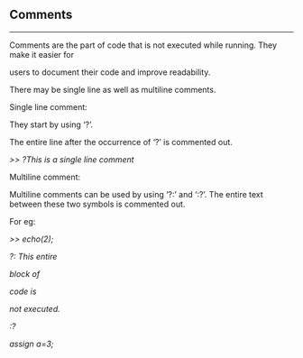 ## Comments
-----

Comments are the part of code that is not executed while running. They make it easier for

users to document their code and improve readability.

There may be single line as well as multiline comments. 

Single line comment: 

They start by using ‘?’. 

The entire line after the occurrence of ‘?’ is commented out. 

*>> ?This is a single line comment* 

Multiline comment: 

Multiline comments can be used by using ‘?:’ and ‘:?’. The entire text between these two symbols is commented out. 

For eg: 

*>> echo(2);*

*?: This entire*

   *block of* 

   *code is*

   *not executed.* 

*:?*  

*assign a=3;*
